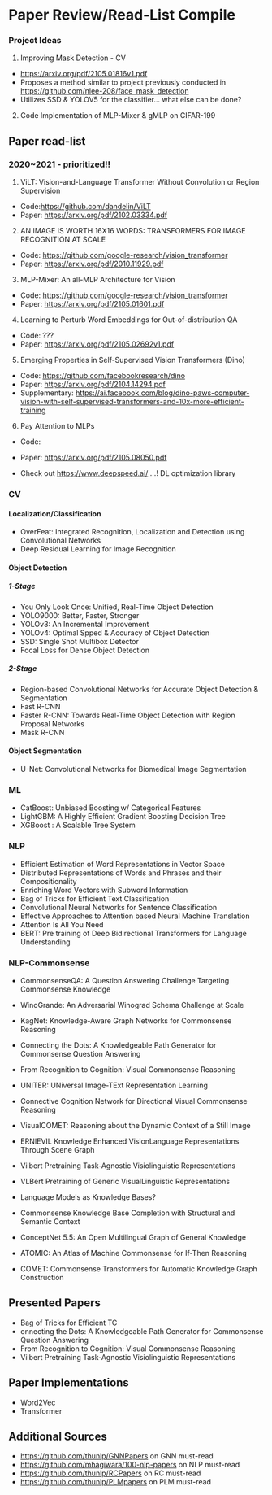 # Paper Review/Read-List Compile

### Project Ideas
1) Improving Mask Detection - CV
- https://arxiv.org/pdf/2105.01816v1.pdf
- Proposes a method similar to project previously conducted in https://github.com/nlee-208/face_mask_detection
- Utilizes SSD & YOLOV5 for the classifier... what else can be done?

2) Code Implementation of MLP-Mixer & gMLP on CIFAR-199

## Paper read-list
### 2020~2021 - prioritized!!
1) ViLT: Vision-and-Language Transformer Without Convolution or Region Supervision
- Code:https://github.com/dandelin/ViLT
- Paper: https://arxiv.org/pdf/2102.03334.pdf

2) AN IMAGE IS WORTH 16X16 WORDS: TRANSFORMERS FOR IMAGE RECOGNITION AT SCALE
- Code: https://github.com/google-research/vision_transformer
- Paper: https://arxiv.org/pdf/2010.11929.pdf

3) MLP-Mixer: An all-MLP Architecture for Vision
- Code: https://github.com/google-research/vision_transformer
- Paper: https://arxiv.org/pdf/2105.01601.pdf

4) Learning to Perturb Word Embeddings for Out-of-distribution QA
- Code: ???
- Paper: https://arxiv.org/pdf/2105.02692v1.pdf

5) Emerging Properties in Self-Supervised Vision Transformers (Dino)
- Code: https://github.com/facebookresearch/dino
- Paper: https://arxiv.org/pdf/2104.14294.pdf
- Supplementary: https://ai.facebook.com/blog/dino-paws-computer-vision-with-self-supervised-transformers-and-10x-more-efficient-training

6) Pay Attention to MLPs
- Code:
- Paper: https://arxiv.org/pdf/2105.08050.pdf


- Check out https://www.deepspeed.ai/  ...! DL optimization library

### CV
#### Localization/Classification
- OverFeat: Integrated Recognition, Localization and Detection using Convolutional Networks
- Deep Residual Learning for Image Recognition

#### Object Detection
##### 1-Stage
- You Only Look Once: Unified, Real-Time Object Detection
- YOLO9000: Better, Faster, Stronger
- YOLOv3: An Incremental Improvement
- YOLOv4: Optimal Spped & Accuracy of Object Detection
- SSD: Single Shot Multibox Detector
- Focal Loss for Dense Object Detection

##### 2-Stage
- Region-based Convolutional Networks for Accurate Object Detection & Segmentation
- Fast R-CNN
- Faster R-CNN: Towards Real-Time Object Detection with Region Proposal Networks
- Mask R-CNN

#### Object Segmentation
- U-Net: Convolutional Networks for Biomedical Image Segmentation

### ML
- CatBoost: Unbiased Boosting w/ Categorical Features
- LightGBM: A Highly Efficient Gradient Boosting Decision Tree
- XGBoost : A Scalable Tree System

### NLP
- Efficient Estimation of Word Representations in Vector Space
- Distributed Representations of Words and Phrases and their Compositionality
- Enriching Word Vectors with Subword Information
- Bag of Tricks for Efficient Text Classification 
- Convolutional Neural Networks for Sentence Classification
- Effective Approaches to Attention based Neural Machine Translation
- Attention Is All You Need
- BERT: Pre training of Deep Bidirectional Transformers for Language Understanding

### NLP-Commonsense
- CommonsenseQA: A Question Answering Challenge Targeting Commonsense Knowledge
- WinoGrande: An Adversarial Winograd Schema Challenge at Scale
- KagNet: Knowledge-Aware Graph Networks for Commonsense Reasoning
- Connecting the Dots: A Knowledgeable Path Generator for Commonsense Question Answering

- From Recognition to Cognition: Visual Commonsense Reasoning
- UNITER: UNiversal Image-TExt Representation Learning
- Connective Cognition Network for Directional Visual Commonsense Reasoning
- VisualCOMET: Reasoning about the Dynamic Context of a Still Image
- ERNIEVIL Knowledge Enhanced VisionLanguage Representations Through Scene Graph
- Vilbert Pretraining Task-Agnostic Visiolinguistic Representations
- VLBert Pretraining of Generic VisualLinguistic Representations

- Language Models as Knowledge Bases? 
- Commonsense Knowledge Base Completion with Structural and Semantic Context
- ConceptNet 5.5: An Open Multilingual Graph of General Knowledge
- ATOMIC: An Atlas of Machine Commonsense for If-Then Reasoning
- COMET: Commonsense Transformers for Automatic Knowledge Graph Construction

## Presented Papers
- Bag of Tricks for Efficient TC
- onnecting the Dots: A Knowledgeable Path Generator for Commonsense Question Answering
- From Recognition to Cognition: Visual Commonsense Reasoning
- Vilbert Pretraining Task-Agnostic Visiolinguistic Representations

## Paper Implementations
- Word2Vec
- Transformer


## Additional Sources
- https://github.com/thunlp/GNNPapers on GNN must-read
- https://github.com/mhagiwara/100-nlp-papers on NLP must-read
- https://github.com/thunlp/RCPapers on RC must-read
- https://github.com/thunlp/PLMpapers on PLM must-read

